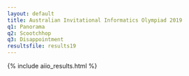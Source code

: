 ```yaml
---
layout: default
title: Australian Invitational Informatics Olympiad 2019
q1: Panorama
q2: Scootchhop
q3: Disappointment
resultsfile: results19
---
```


{% include aiio_results.html %}
